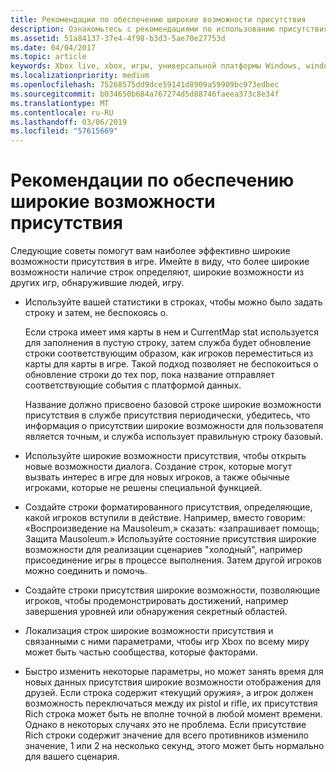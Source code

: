 ```yaml
---
title: Рекомендации по обеспечению широкие возможности присутствия
description: Ознакомьтесь с рекомендациями по использованию присутствия-Rich Xbox Live.
ms.assetid: 51a84137-37e4-4f98-b3d3-5ae70e27753d
ms.date: 04/04/2017
ms.topic: article
keywords: Xbox live, xbox, игры, универсальной платформы Windows, windows 10, xbox, один, богатыми возможностями присутствия, советы и рекомендации
ms.localizationpriority: medium
ms.openlocfilehash: 75268575dd9dce59141d8909a59909bc973edbec
ms.sourcegitcommit: b034650b684a767274d5d88746faeea373c8e34f
ms.translationtype: MT
ms.contentlocale: ru-RU
ms.lasthandoff: 03/06/2019
ms.locfileid: "57615669"
---
```

# <a name="rich-presence-best-practices"></a>Рекомендации по обеспечению широкие возможности присутствия

Следующие советы помогут вам наиболее эффективно широкие возможности присутствия в игре. Имейте в виду, что более широкие возможности наличие строк определяют, широкие возможности из других игр, обнаружившие людей, игру.

-   Используйте вашей статистики в строках, чтобы можно было задать строку и затем, не беспокоясь о.

    Если строка имеет имя карты в нем и CurrentMap stat используется для заполнения в пустую строку, затем служба будет обновление строки соответствующим образом, как игроков переместиться из карты для карты в игре. Такой подход позволяет не беспокоиться о обновление строки до тех пор, пока название отправляет соответствующие события с платформой данных.

    Название должно присвоено базовой строке широкие возможности присутствия в службе присутствия периодически, убедитесь, что информация о присутствии широкие возможности для пользователя является точным, и служба использует правильную строку базовый.

-   Используйте широкие возможности присутствия, чтобы открыть новые возможности диалога. Создание строк, которые могут вызвать интерес в игре для новых игроков, а также обычные игроками, которые не решены специальной функцией.

-   Создайте строки форматированного присутствия, определяющие, какой игроков вступили в действие. Например, вместо говорим: «Воспроизведение на Mausoleum,» сказать: «запрашивает помощь; Защита Mausoleum.» Используйте состояние присутствия широкие возможности для реализации сценариев "холодный", например присоединение игры в процессе выполнения. Затем другой игроков можно соединить и помочь.

-   Создайте строки присутствия широкие возможности, позволяющие игроков, чтобы продемонстрировать достижений, например завершения уровней или обнаружения секретный областей.

-   Локализация строк широкие возможности присутствия и связанными с ними параметрами, чтобы игр Xbox по всему миру может быть частью сообщества, которые факторами.

-   Быстро изменить некоторые параметры, но может занять время для новых данных присутствия широкие возможности отображения для друзей. Если строка содержит «текущий оружия», а игрок должен возможность переключаться между их pistol и rifle, их присутствия Rich строка может быть не вполне точной в любой момент времени. Однако в некоторых случаях это не проблема. Если присутствие Rich строки содержит значение для всего противников изменило значение, 1 или 2 на несколько секунд, этого может быть нормально для вашего сценария.
